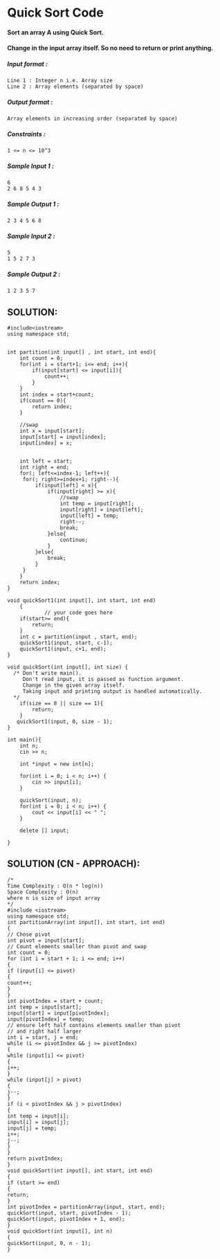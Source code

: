 # Quick Sort Code


#### Sort an array A using Quick Sort.

#### Change in the input array itself. So no need to return or print anything.

  

##### Input format :

```
Line 1 : Integer n i.e. Array size
Line 2 : Array elements (separated by space)

```

##### Output format :

```
Array elements in increasing order (separated by space)

```

##### Constraints :

```
1 <= n <= 10^3

```

##### Sample Input 1 :

```
6 
2 6 8 5 4 3

```

##### Sample Output 1 :

```
2 3 4 5 6 8

```

##### Sample Input 2 :

```
5
1 5 2 7 3

```

##### Sample Output 2 :

```
1 2 3 5 7 
```

## SOLUTION:

    #include<iostream>
    using namespace std;
    
    
    int partition(int input[] , int start, int end){
        int count = 0;
        for(int i = start+1; i<= end; i++){
            if(input[start] <= input[i]){
                count++;
            }
        }
        int index = start+count;
        if(count == 0){
            return index;
        }
        
        //swap
        int x = input[start];
        input[start] = input[index];  
        input[index] = x;
        
        
        int left = start;
        int right = end;
        for(; left<=index-1; left++){
         for(; right>=index+1; right--){
             if(input[left] < x){
                 if(input[right] >= x){
                     //swap
                     int temp = input[right];
                     input[right] = input[left];
                     input[left] = temp;
                     right--;
                     break;
                 }else{
                     continue;
                 }
             }else{
                 break;
             }
         }   
        }
        return index;
    }
    
    void quickSort1(int input[], int start, int end)
    	{
        		// your code goes here 
        if(start>= end){
            return;
        }
        int c = partition(input , start, end);
        quickSort1(input, start, c-1);
        quickSort1(input, c+1, end);
    }
    
    void quickSort(int input[], int size) {
      /* Don't write main().
         Don't read input, it is passed as function argument.
         Change in the given array itself.
         Taking input and printing output is handled automatically.
      */
        if(size == 0 || size == 1){
            return;
        }
       quickSort1(input, 0, size - 1);
    }
    
    int main(){
        int n;
        cin >> n;
      
        int *input = new int[n];
        
        for(int i = 0; i < n; i++) {
            cin >> input[i];
        }
        
        quickSort(input, n);
        for(int i = 0; i < n; i++) {
            cout << input[i] << " ";
        }
        
        delete [] input;
    
    }


## SOLUTION (CN - APPROACH):

    /*
    Time Complexity : O(n * log(n))
    Space Complexity : O(n)
    where n is size of input array
    */
    #include <iostream>
    using namespace std;
    int partitionArray(int input[], int start, int end)
    {
    // Chose pivot
    int pivot = input[start];
    // Count elements smaller than pivot and swap
    int count = 0;
    for (int i = start + 1; i <= end; i++)
    {
    if (input[i] <= pivot)
    {
    count++;
    }
    }
    int pivotIndex = start + count;
    int temp = input[start];
    input[start] = input[pivotIndex];
    input[pivotIndex] = temp;
    // ensure left half contains elements smaller than pivot
    // and right half larger
    int i = start, j = end;
    while (i <= pivotIndex && j >= pivotIndex)
    {
    while (input[i] <= pivot)
    {
    i++;
    }
    while (input[j] > pivot)
    {
    j--;
    }
    if (i < pivotIndex && j > pivotIndex)
    {
    int temp = input[i];
    input[i] = input[j];
    input[j] = temp;
    i++;
    j--;
    }
    }
    return pivotIndex;
    }
    void quickSort(int input[], int start, int end)
    {
    if (start >= end)
    {
    return;
    }
    int pivotIndex = partitionArray(input, start, end);
    quickSort(input, start, pivotIndex - 1);
    quickSort(input, pivotIndex + 1, end);
    }
    void quickSort(int input[], int n)
    {
    quickSort(input, 0, n - 1);
    }
